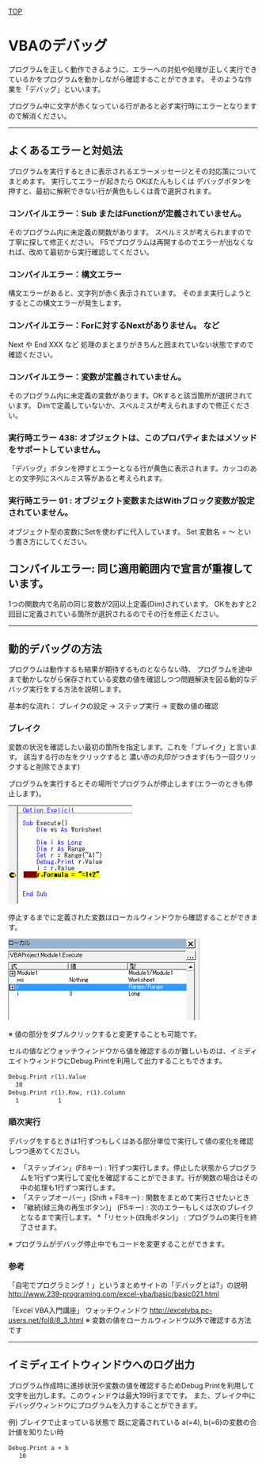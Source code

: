 [TOP](.)

# VBAのデバッグ
プログラムを正しく動作できるように、エラーへの対処や処理が正しく実行できているかをプログラムを動かしながら確認することができます。
そのような作業を「デバッグ」といいます。

プログラム中に文字が赤くなっている行があると必ず実行時にエラーとなりますので解消ください。

-----------------------

## よくあるエラーと対処法
プログラムを実行するときに表示されるエラーメッセージとその対応策についてまとめます。
実行してエラーが起きたら OKぼたんもしくは デバッグボタンを押すと、最初に解釈できない行が黄色もしくは青で選択されます。

### コンパイルエラー：Sub またはFunctionが定義されていません。
そのプログラム内に未定義の関数があります。
スペルミスが考えられますので丁寧に探して修正ください。
F5でプログラムは再開するのでエラーが出なくなれば、改めて最初から実行確認してください。

### コンパイルエラー：構文エラー
構文エラーがあると、文字列が赤く表示されています。
そのまま実行しようとするとこの構文エラーが発生します。

### コンパイルエラー：Forに対するNextがありません。   など
Next や End XXX  など 処理のまとまりがきちんと囲まれていない状態ですので確認ください。


### コンパイルエラー：変数が定義されていません。
そのプログラム内に未定義の変数があります。OKすると該当箇所が選択されています。
Dimで定義していないか、スペルミスが考えられますので修正ください。

### 実行時エラー 438: オブジェクトは、このプロパティまたはメソッドをサポートしていません。
「デバッグ」ボタンを押すとエラーとなる行が黄色に表示されます。カッコのあとの文字列にスペルミス等があると考えられます。

### 実行時エラー 91 : オブジェクト変数またはWithブロック変数が設定されていません。
オブジェクト型の変数にSetを使わずに代入しています。 Set 変数名 = ～  という書き方にしてください。

## コンパイルエラー: 同じ適用範囲内で宣言が重複しています。
1つの関数内で名前の同じ変数が2回以上定義(Dim)されています。 
OKをおすと2回目に定義されている箇所が選択されるのでその行を修正ください。


-----------------------

## 動的デバッグの方法
プログラムは動作するも結果が期待するものとならない時、
プログラムを途中まで動かしながら保存されている変数の値を確認しつつ問題解決を図る動的なデバッグ実行をする方法を説明します。

基本的な流れ： ブレイクの設定 → ステップ実行 → 変数の値の確認

### ブレイク
変数の状況を確認したい最初の箇所を指定します。これを「ブレイク」と言います。
該当する行の左をクリックすると 濃い赤の丸印がつきます(もう一回クリックすると削除できます)

プログラムを実行するとその場所でプログラムが停止します(エラーのときも停止します)。

![デバッグ実行](images/debug_Break.png)

停止するまでに定義された変数はローカルウィンドウから確認することができます。

![ローカル](images/debug_Local.png)

※ 値の部分をダブルクリックすると変更することも可能です。

セルの値などウォッチウィンドウから値を確認するのが難しいものは、イミディエイトウィンドウにDebug.Printを利用して出力することもできます。

```
Debug.Print r(1).Value
  30
Debug.Print r(1).Row, r(1).Column
  1           1

```

### 順次実行
デバッグをするときは1行ずつもしくはある部分単位で実行して値の変化を確認しつつ進めてください。

* 「ステップイン」(F8キー) : 1行ずつ実行します。停止した状態からプログラムを1行ずつ実行して変化を確認することができます。行が関数の場合はその中の処理も1行ずつ実行します。
* 「ステップオーバー」(Shift + F8キー) : 関数をまとめて実行させたいとき
* 「継続(緑三角の再生ボタン)」 (F5キー) : 次のエラーもしくは次のブレイクとなるまで実行します。
*「リセット(四角ボタン)」 : プログラムの実行を終了させます。

※ プログラムがデバッグ停止中でもコードを変更することができます。


### 参考
「自宅でプログラミング！」というまとめサイトの「デバッグとは?」の説明
http://www.239-programing.com/excel-vba/basic/basic021.html

「Excel VBA入門講座」 ウォッチウィンドウ
http://excelvba.pc-users.net/fol8/8_3.html
※ 変数の値をローカルウィンドウ以外で確認する方法です

-----------------------

## イミディエイトウィンドウへのログ出力

プログラム作成時に進捗状況や変数の値を確認するためDebug.Printを利用して文字を出力します。このウィンドウは最大199行までです。
また、ブレイク中にデバッグウィンドウにプログラムを入力することができます。

例) ブレイクで止まっている状態で 既に定義されている a(=4), b(=6)の変数の合計値を知りたい時

```
Debug.Print a + b
   10
```

